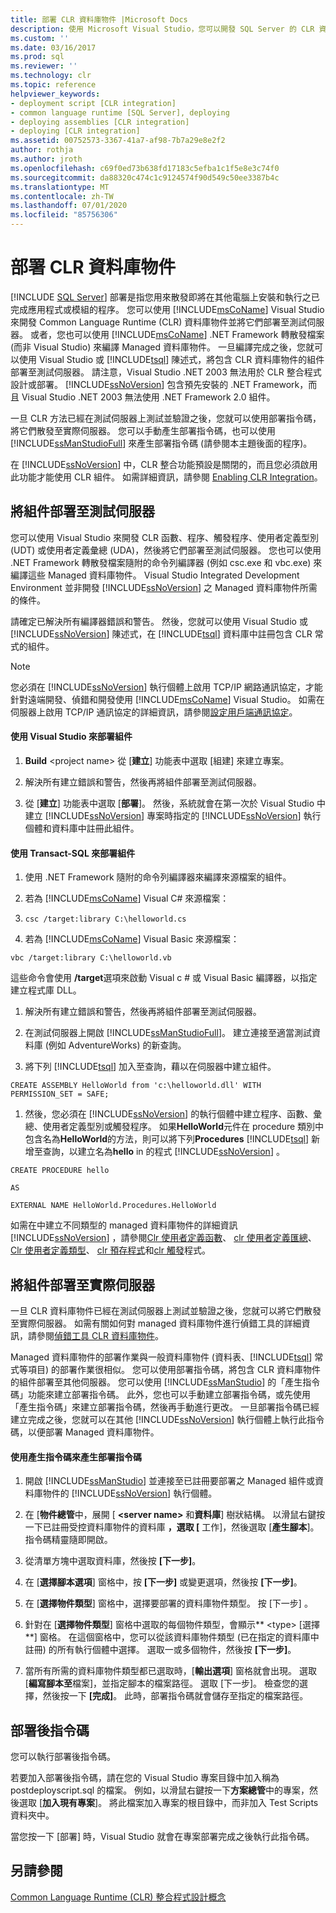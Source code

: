 ```yaml
---
title: 部署 CLR 資料庫物件 |Microsoft Docs
description: 使用 Microsoft Visual Studio，您可以開發 SQL Server 的 CLR 資料庫物件、將其部署至測試伺服器，然後將它們散發至實際伺服器。
ms.custom: ''
ms.date: 03/16/2017
ms.prod: sql
ms.reviewer: ''
ms.technology: clr
ms.topic: reference
helpviewer_keywords:
- deployment script [CLR integration]
- common language runtime [SQL Server], deploying
- deploying assemblies [CLR integration]
- deploying [CLR integration]
ms.assetid: 00752573-3367-41a7-af98-7b7a29e8e2f2
author: rothja
ms.author: jroth
ms.openlocfilehash: c69f0ed73b638fd17183c5efba1c1f5e8e3c74f0
ms.sourcegitcommit: da88320c474c1c9124574f90d549c50ee3387b4c
ms.translationtype: MT
ms.contentlocale: zh-TW
ms.lasthandoff: 07/01/2020
ms.locfileid: "85756306"
---
```

# <a name="deploying-clr-database-objects"></a>部署 CLR 資料庫物件
 [!INCLUDE [SQL Server](../../includes/applies-to-version/sqlserver.md)]
  部署是指您用來散發即將在其他電腦上安裝和執行之已完成應用程式或模組的程序。 您可以使用 [!INCLUDE[msCoName](../../includes/msconame-md.md)] Visual Studio 來開發 Common Language Runtime (CLR) 資料庫物件並將它們部署至測試伺服器。 或者，您也可以使用 [!INCLUDE[msCoName](../../includes/msconame-md.md)] .NET Framework 轉散發檔案 (而非 Visual Studio) 來編譯 Managed 資料庫物件。 一旦編譯完成之後，您就可以使用 Visual Studio 或 [!INCLUDE[tsql](../../includes/tsql-md.md)] 陳述式，將包含 CLR 資料庫物件的組件部署至測試伺服器。 請注意，Visual Studio .NET 2003 無法用於 CLR 整合程式設計或部署。 [!INCLUDE[ssNoVersion](../../includes/ssnoversion-md.md)] 包含預先安裝的 .NET Framework，而且 Visual Studio .NET 2003 無法使用 .NET Framework 2.0 組件。  
  
 一旦 CLR 方法已經在測試伺服器上測試並驗證之後，您就可以使用部署指令碼，將它們散發至實際伺服器。 您可以手動產生部署指令碼，也可以使用 [!INCLUDE[ssManStudioFull](../../includes/ssmanstudiofull-md.md)] 來產生部署指令碼 (請參閱本主題後面的程序)。  
  
 在 [!INCLUDE[ssNoVersion](../../includes/ssnoversion-md.md)] 中，CLR 整合功能預設是關閉的，而且您必須啟用此功能才能使用 CLR 組件。 如需詳細資訊，請參閱 [Enabling CLR Integration](../../relational-databases/clr-integration/clr-integration-enabling.md)。  
  
## <a name="deploying-the-assembly-to-the-test-server"></a>將組件部署至測試伺服器  
 您可以使用 Visual Studio 來開發 CLR 函數、程序、觸發程序、使用者定義型別 (UDT) 或使用者定義彙總 (UDA)，然後將它們部署至測試伺服器。 您也可以使用 .NET Framework 轉散發檔案隨附的命令列編譯器 (例如 csc.exe 和 vbc.exe) 來編譯這些 Managed 資料庫物件。 Visual Studio Integrated Development Environment 並非開發 [!INCLUDE[ssNoVersion](../../includes/ssnoversion-md.md)] 之 Managed 資料庫物件所需的條件。  
  
 請確定已解決所有編譯器錯誤和警告。 然後，您就可以使用 Visual Studio 或 [!INCLUDE[ssNoVersion](../../includes/ssnoversion-md.md)] 陳述式，在 [!INCLUDE[tsql](../../includes/tsql-md.md)] 資料庫中註冊包含 CLR 常式的組件。  
  
> [!NOTE]  
>  您必須在 [!INCLUDE[ssNoVersion](../../includes/ssnoversion-md.md)] 執行個體上啟用 TCP/IP 網路通訊協定，才能針對遠端開發、偵錯和開發使用 [!INCLUDE[msCoName](../../includes/msconame-md.md)] Visual Studio。 如需在伺服器上啟用 TCP/IP 通訊協定的詳細資訊，請參閱[設定用戶端通訊協定](../../database-engine/configure-windows/configure-client-protocols.md)。  
  
#### <a name="to-deploy-the-assembly-using-visual-studio"></a>使用 Visual Studio 來部署組件  
  
1.  **Build** \<project name> 從 [**建立**] 功能表中選取 [組建] 來建立專案。  
  
2.  解決所有建立錯誤和警告，然後再將組件部署至測試伺服器。  
  
3.  從 [**建立**] 功能表中選取 [**部署**]。 然後，系統就會在第一次於 Visual Studio 中建立 [!INCLUDE[ssNoVersion](../../includes/ssnoversion-md.md)] 專案時指定的 [!INCLUDE[ssNoVersion](../../includes/ssnoversion-md.md)] 執行個體和資料庫中註冊此組件。  

#### <a name="to-deploy-the-assembly-using-transact-sql"></a>使用 Transact-SQL 來部署組件  
  
1.  使用 .NET Framework 隨附的命令列編譯器來編譯來源檔案的組件。  
  
2.  若為 [!INCLUDE[msCoName](../../includes/msconame-md.md)] Visual C# 來源檔案：  
  
3.  `csc /target:library C:\helloworld.cs`  
  
4.  若為 [!INCLUDE[msCoName](../../includes/msconame-md.md)] Visual Basic 來源檔案：  
  
 `vbc /target:library C:\helloworld.vb`  
  
 這些命令會使用 **/target**選項來啟動 Visual c # 或 Visual Basic 編譯器，以指定建立程式庫 DLL。  
  
1.  解決所有建立錯誤和警告，然後再將組件部署至測試伺服器。  
  
2.  在測試伺服器上開啟 [!INCLUDE[ssManStudioFull](../../includes/ssmanstudiofull-md.md)]。 建立連接至適當測試資料庫 (例如 AdventureWorks) 的新查詢。  
  
3.  將下列 [!INCLUDE[tsql](../../includes/tsql-md.md)] 加入至查詢，藉以在伺服器中建立組件。  
  
 `CREATE ASSEMBLY HelloWorld from 'c:\helloworld.dll' WITH PERMISSION_SET = SAFE;`  
  
1.  然後，您必須在 [!INCLUDE[ssNoVersion](../../includes/ssnoversion-md.md)] 的執行個體中建立程序、函數、彙總、使用者定義型別或觸發程序。 如果**HelloWorld**元件在 procedure 類別中包含名為**HelloWorld**的方法，則可以將下列**Procedures** [!INCLUDE[tsql](../../includes/tsql-md.md)] 新增至查詢，以建立名為**hello** in 的程式 [!INCLUDE[ssNoVersion](../../includes/ssnoversion-md.md)] 。  
  
 `CREATE PROCEDURE hello`  
  
 `AS`  
  
 `EXTERNAL NAME HelloWorld.Procedures.HelloWorld`  
  
 如需在中建立不同類型的 managed 資料庫物件的詳細資訊 [!INCLUDE[ssNoVersion](../../includes/ssnoversion-md.md)] ，請參閱[Clr 使用者定義函數](../../relational-databases/clr-integration-database-objects-user-defined-functions/clr-user-defined-functions.md)、 [clr 使用者定義匯總](../../relational-databases/clr-integration-database-objects-user-defined-functions/clr-user-defined-aggregates.md)、 [Clr 使用者定義類型](../../relational-databases/clr-integration-database-objects-user-defined-types/clr-user-defined-types.md)、 [clr 預存程式](https://msdn.microsoft.com/library/bbdd51b2-a9b4-4916-ba6f-7957ac6c3f33)和[clr 觸發](https://msdn.microsoft.com/library/302a4e4a-3172-42b6-9cc0-4a971ab49c1c)程式。  
  
## <a name="deploying-the-assembly-to-production-servers"></a>將組件部署至實際伺服器  
 一旦 CLR 資料庫物件已經在測試伺服器上測試並驗證之後，您就可以將它們散發至實際伺服器。 如需有關如何對 managed 資料庫物件進行偵錯工具的詳細資訊，請參閱[偵錯工具 CLR 資料庫物件](../../relational-databases/clr-integration/debugging-clr-database-objects.md)。  
  
 Managed 資料庫物件的部署作業與一般資料庫物件 (資料表、[!INCLUDE[tsql](../../includes/tsql-md.md)] 常式等項目) 的部署作業很相似。 您可以使用部署指令碼，將包含 CLR 資料庫物件的組件部署至其他伺服器。 您可以使用 [!INCLUDE[ssManStudio](../../includes/ssmanstudio-md.md)] 的「產生指令碼」功能來建立部署指令碼。 此外，您也可以手動建立部署指令碼，或先使用「產生指令碼」來建立部署指令碼，然後再手動進行更改。 一旦部署指令碼已經建立完成之後，您就可以在其他 [!INCLUDE[ssNoVersion](../../includes/ssnoversion-md.md)] 執行個體上執行此指令碼，以便部署 Managed 資料庫物件。  
  
#### <a name="to-generate-a-deployment-script-using-generate-scripts"></a>使用產生指令碼來產生部署指令碼  
  
1.  開啟 [!INCLUDE[ssManStudio](../../includes/ssmanstudio-md.md)] 並連接至已註冊要部署之 Managed 組件或資料庫物件的 [!INCLUDE[ssNoVersion](../../includes/ssnoversion-md.md)] 執行個體。  
  
2.  在 [**物件總管**中，展開 [ **\<server name>** 和**資料庫**] 樹狀結構。 以滑鼠右鍵按一下已註冊受控資料庫物件的資料庫 **，選取 [** 工作]，然後選取 [**產生腳本**]。 指令碼精靈隨即開啟。  
  
3.  從清單方塊中選取資料庫，然後按 **[下一步]**。  
  
4.  在 [**選擇腳本選項**] 窗格中，按 **[下一步]** 或變更選項，然後按 **[下一步]**。  
  
5.  在 [**選擇物件類型**] 窗格中，選擇要部署的資料庫物件類型。 按 [下一步] 。  
  
6.  針對在 [**選擇物件類型**] 窗格中選取的每個物件類型，會顯示** \<type> [選擇**] 窗格。 在這個窗格中，您可以從該資料庫物件類型 (已在指定的資料庫中註冊) 的所有執行個體中選擇。 選取一或多個物件，然後按 **[下一步]**。  
  
7.  當所有所需的資料庫物件類型都已選取時，[**輸出選項**] 窗格就會出現。 選取 [**編寫腳本至**檔案]，並指定腳本的檔案路徑。 選取 [下一步]。 檢查您的選擇，然後按一下 **[完成]**。 此時，部署指令碼就會儲存至指定的檔案路徑。  
  
## <a name="post-deployment-scripts"></a>部署後指令碼  
 您可以執行部署後指令碼。  
  
 若要加入部署後指令碼，請在您的 Visual Studio 專案目錄中加入稱為 postdeployscript.sql 的檔案。 例如，以滑鼠右鍵按一下**方案總管**中的專案，然後選取 [**加入現有專案**]。 將此檔案加入專案的根目錄中，而非加入 Test Scripts 資料夾中。  
  
 當您按一下 [部署] 時，Visual Studio 就會在專案部署完成之後執行此指令碼。  
  
## <a name="see-also"></a>另請參閱  
 [Common Language Runtime &#40;CLR&#41; 整合程式設計概念](../../relational-databases/clr-integration/common-language-runtime-clr-integration-programming-concepts.md)  
  
  
